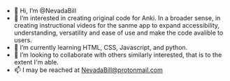 - 👋 Hi, I’m @NevadaBill
- 👀 I’m interested in creating original code for Anki.  In a broader sense, in creating instructional videos for the sanme app to expand accessibility, understanding, versatility and ease of use and make the code avalible to users.  
- 🌱 I’m currently learning HTML, CSS, Javascript, and python.
- 💞️ I’m looking to collaborate with others similarly interested, that is to the extent I'm able.
- 📫 I may be reached at NevadaBill@protonmail.com

<!---
NevadaBill/NevadaBill is a ✨ special ✨ repository because its `README.md` (this file) appears on your GitHub profile.
You can click the Preview link to take a look at your changes.
--->
